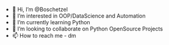- 👋 Hi, I’m @Boschetzel
- 👀 I’m interested in OOP/DataScience and Automation
- 🌱 I’m currently learning Python
- 💞️ I’m looking to collaborate on Python OpenSource Projects
- 📫 How to reach me - dm 

<!---
Boschetzel/Boschetzel is a ✨ special ✨ repository because its `README.md` (this file) appears on your GitHub profile.
You can click the Preview link to take a look at your changes.
--->
